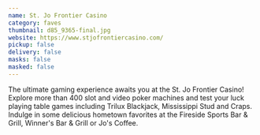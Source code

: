 ```yaml
---
name: St. Jo Frontier Casino
category: faves
thumbnail: d85_9365-final.jpg
website: https://www.stjofrontiercasino.com/
pickup: false
delivery: false
masks: false
masked: false
---
```

T﻿he ultimate gaming experience awaits you at the St. Jo Frontier Casino! Explore more than 400 slot and video poker machines and test your luck playing table games including Trilux Blackjack, Mississippi Stud and Craps. Indulge in some delicious hometown favorites at the Fireside Sports Bar & Grill, Winner's Bar & Grill or Jo's Coffee.